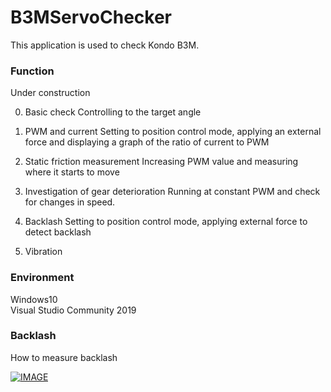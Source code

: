 # B3MServoChecker
This application is used to check Kondo B3M.

### Function

Under construction

0) Basic check
Controlling to the target angle

1) PWM and current
Setting to position control mode, applying an external force and displaying a graph of the ratio of current to PWM

2) Static friction measurement
Increasing PWM value and measuring where it starts to move

3) Investigation of gear deterioration
Running at constant PWM and check for changes in speed.

4) Backlash
Setting to position control mode, applying external force to detect backlash

5) Vibration

### Environment

Windows10  
Visual Studio Community 2019  

### Backlash  

How to measure backlash  

[![IMAGE](http://img.youtube.com/vi/nS0xw7NbkSw/0.jpg)](https://youtu.be/nS0xw7NbkSw)
